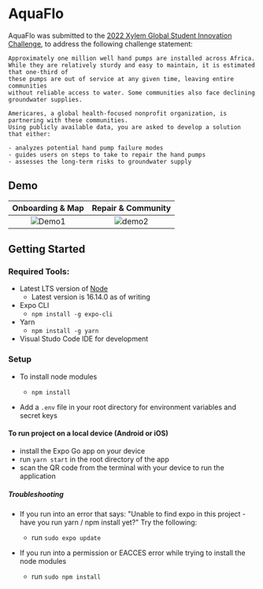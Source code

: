 # AquaFlo

AquaFlo was submitted to the [2022 Xylem Global Student Innovation Challenge](https://xyleminnovationchallenge.bemyapp.com/), to address the following challenge statement:

```
Approximately one million well hand pumps are installed across Africa. 
While they are relatively sturdy and easy to maintain, it is estimated that one-third of 
these pumps are out of service at any given time, leaving entire communities 
without reliable access to water. Some communities also face declining groundwater supplies. 

Americares, a global health-focused nonprofit organization, is partnering with these communities. 
Using publicly available data, you are asked to develop a solution that either: 

- analyzes potential hand pump failure modes 
- guides users on steps to take to repair the hand pumps 
- assesses the long-term risks to groundwater supply
```

## Demo
Onboarding & Map           |  Repair & Community
:-------------------------:|:-------------------------:
![Demo1](https://user-images.githubusercontent.com/58123610/165380043-b02e32e7-117d-433e-b034-32fc5eb6352a.gif) | ![demo2](https://user-images.githubusercontent.com/58123610/165380063-b6f3781d-8ea5-40d5-82a5-4ff83560b3ae.gif)

## Getting Started

### Required Tools:

- Latest LTS version of [Node](https://nodejs.org/en/download/)
  - Latest version is 16.14.0 as of writing
- Expo CLI
  - `npm install -g expo-cli`
- Yarn
  - `npm install -g yarn`
- Visual Studo Code IDE for development

### Setup

- To install node modules

  - `npm install`

- Add a `.env` file in your root directory for environment variables and secret keys

#### To run project on a local device (Android or iOS)

- install the Expo Go app on your device
- run `yarn start` in the root directory of the app
- scan the QR code from the terminal with your device to run the application

##### Troubleshooting

- If you run into an error that says: "Unable to find expo in this project - have you run yarn / npm install yet?" Try the following:

  - run `sudo expo update`

- If you run into a permission or EACCES error while trying to install the node modules
  - run `sudo npm install`
